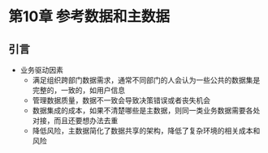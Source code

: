 # 第10章 参考数据和主数据

## 引言

- 业务驱动因素
  - 满足组织跨部门数据需求，通常不同部门的人会认为一些公共的数据集是完整的，一致的，如用户信息
  - 管理数据质量，数据不一致会导致决策错误或者丧失机会
  - 数据集成的成本，如果不清楚哪些是主数据，则同一类业务数据需要各处对接，而且还要想办法去重
  - 降低风险，主数据简化了数据共享的架构，降低了复杂环境的相关成本和风险

